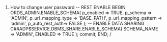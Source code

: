 1. How to change user password
-- REST ENABLE
BEGIN
    ORDS_ADMIN.ENABLE_SCHEMA(
        p_enabled => TRUE,
        p_schema => 'ADMIN',
        p_url_mapping_type => 'BASE_PATH',
        p_url_mapping_pattern => 'admin',
        p_auto_rest_auth=> FALSE
    );
    -- ENABLE DATA SHARING
    C##ADP$SERVICE.DBMS_SHARE.ENABLE_SCHEMA(
            SCHEMA_NAME => 'ADMIN',
            ENABLED => TRUE
    );
    commit;
END;
/
